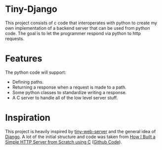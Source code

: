 # Tiny-Django

This project consists of c code that interoperates with python to create my own implementation of a backend server that can be used from python code. The goal is to let the programmer respond via python to http requests.

# Features

The python code will support:

- Defining paths.
- Returning a response when a request is made to a path.
- Some python classes to standardize writing a response.
- A C server to handle all of the low level server stuff.

# Inspiration

This project is heavily inspired by [tiny-web-server](https://github.com/shenfeng/tiny-web-server/tree/master) and the general idea of [Django](https://github.com/django/django). A lot of the initial structure and code was taken from [How I Built a Simple HTTP Server from Scratch using C](https://dev.to/jeffreythecoder/how-i-built-a-simple-http-server-from-scratch-using-c-739) ([Github Code](https://github.com/JeffreytheCoder/Simple-HTTP-Server/blob/master/server.c)).
